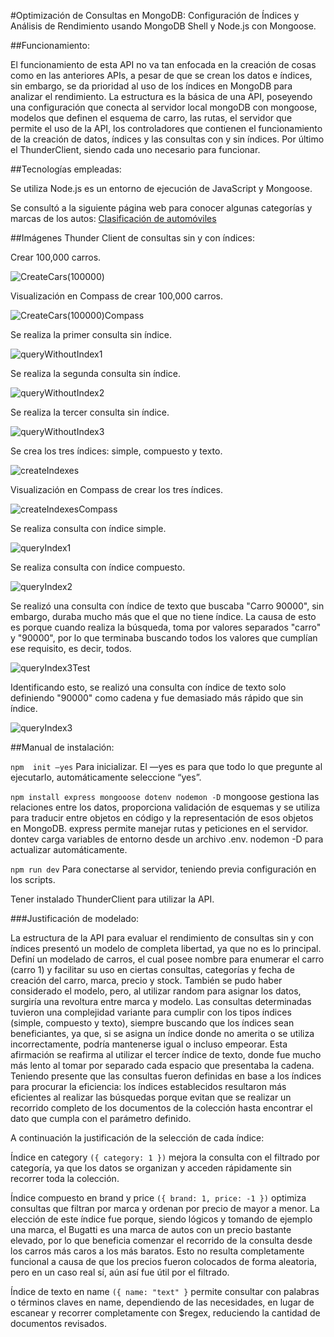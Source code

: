 #Optimización de Consultas en MongoDB: Configuración de Índices y Análisis de Rendimiento usando MongoDB Shell y Node.js con Mongoose.


##Funcionamiento:

El funcionamiento de esta API no va tan enfocada en la creación de cosas como en las anteriores APIs, a pesar de que se crean los datos e índices, sin embargo, se da prioridad al uso de los índices en MongoDB para analizar el rendimiento. La estructura es la básica de una API, poseyendo una configuración que conecta al servidor local mongoDB con mongoose, modelos que definen el esquema de carro, las rutas, el servidor que permite el uso de la API, los controladores que contienen el funcionamiento de la creación de datos, índices y las consultas con y sin índices. Por último el ThunderClient, siendo cada uno necesario para funcionar.


##Tecnologías empleadas:

Se utiliza Node.js es un entorno de ejecución de JavaScript y Mongoose.

Se consultó a la siguiente página web para conocer algunas categorías y marcas de los autos:
[Clasificación de automóviles](https://es.wikipedia.org/wiki/Clasificaci%C3%B3n_de_autom%C3%B3viles#M%C3%A9todos_de_clasificaci%C3%B3n)


##Imágenes Thunder Client de consultas sin y con índices:

Crear 100,000 carros.

![CreateCars(100000)](/assets/CreateCars(100000).png)

Visualización en Compass de crear 100,000 carros.

![CreateCars(100000)Compass](/assets/CreateCars(100000)Compass.png)

Se realiza la primer consulta sin índice.

![queryWithoutIndex1](/assets/queryWithoutIndex1.png)

Se realiza la segunda consulta sin índice.

![queryWithoutIndex2](/assets/queryWithoutIndex2.png)

Se realiza la tercer consulta sin índice.

![queryWithoutIndex3](/assets/queryWithoutIndex3.png)

Se crea los tres índices: simple, compuesto y texto.

![createIndexes](/assets/createIndexes.png)

Visualización en Compass de crear los tres índices.

![createIndexesCompass](/assets/createIndexesCompass.png)

Se realiza consulta con índice simple.

![queryIndex1](/assets/queryIndex1.png)

Se realiza consulta con índice compuesto.

![queryIndex2](/assets/queryIndex2.png)

Se realizó una consulta con índice de texto que buscaba "Carro 90000", sin embargo, duraba mucho más que el que no tiene índice. La causa de esto es porque cuando realiza la búsqueda, toma por valores separados "carro" y "90000", por lo que terminaba buscando todos los valores que cumplían ese requisito, es decir, todos.

![queryIndex3Test](/assets/queryIndex3Test.png)

Identificando esto, se realizó una consulta con índice de texto solo definiendo "90000" como cadena y fue demasiado más rápido que sin índice.

![queryIndex3](/assets/queryIndex3.png)


##Manual de instalación:

```npm  init —yes```  Para inicializar. El —yes es para que todo lo que pregunte al ejecutarlo, automáticamente seleccione “yes”.

```npm install express mongooose dotenv nodemon -D``` mongoose gestiona las relaciones entre los datos, proporciona validación de esquemas y se utiliza para traducir entre objetos en código y la representación de esos objetos en MongoDB. express permite manejar rutas y peticiones en el servidor. dontev carga variables de entorno desde un archivo .env. nodemon -D para actualizar automáticamente.

```npm run dev``` Para conectarse al servidor, teniendo previa configuración en los scripts.

Tener instalado ThunderClient para utilizar la API.


###Justificación de modelado:

La estructura de la API para evaluar el rendimiento de consultas sin y con índices presentó un modelo de completa libertad, ya que no es lo principal.
Definí un modelado de carros, el cual posee nombre para enumerar el carro (carro 1) y facilitar su uso en ciertas consultas, categorías y fecha de creación del carro, marca, precio y stock. También se pudo haber considerado el modelo, pero, al utilizar random para asignar los datos, surgiría una revoltura entre marca y modelo.
Las consultas determinadas tuvieron una complejidad variante para cumplir con los tipos índices (simple, compuesto y texto), siempre buscando que los índices sean beneficiantes, ya que, si se asigna un índice donde no amerita o se utiliza incorrectamente, podría mantenerse igual o incluso empeorar. Esta afirmación se reafirma al utilizar el tercer índice de texto, donde fue mucho más lento al tomar por separado cada espacio que presentaba la cadena.
Teniendo presente que las consultas fueron definidas en base a los índices para procurar la eficiencia: los índices establecidos resultaron más eficientes al realizar las búsquedas porque evitan que se realizar un recorrido completo de los documentos de la colección hasta encontrar el dato que cumpla con el parámetro definido. 

A continuación la justificación de la selección de cada índice:

Índice en category ```({ category: 1 })``` mejora la consulta con el filtrado por categoría, ya que los datos se organizan y acceden rápidamente sin recorrer toda la colección.

Índice compuesto en brand y price ```({ brand: 1, price: -1 })``` optimiza consultas que filtran por marca y ordenan por precio de mayor a menor. La elección de este índice fue porque, siendo lógicos y tomando de ejemplo una marca, el Bugatti es una marca de autos con un precio bastante elevado, por lo que beneficia comenzar el recorrido de la consulta desde los carros más caros a los más baratos. Esto no resulta completamente funcional a causa de que los precios fueron colocados de forma aleatoria, pero en un caso real sí, aún así fue útil por el filtrado.

Índice de texto en name ```({ name: "text" }``` permite consultar con palabras o términos claves en name, dependiendo de las necesidades, en lugar de escanear y recorrer completamente con $regex, reduciendo la cantidad de documentos revisados.
